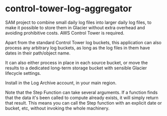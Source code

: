 # control-tower-log-aggregator

SAM project to combine small daily log files into larger daily log files, 
to make it possible to store them in Glacier without extra overhead and
avoiding prohibitive costs. AWS Control Tower is required. 

Apart from the standard Control Tower log buckets, this application can also 
process any arbitrary log buckets, as long as the log files in them have 
dates in their path/object name.

It can also either process in place in each source bucket, or move the results 
to a dedicated long-term storage bucket with sensible Glacier lifecycle settings.

Install in the Log Archive account, in your main region.

Note that the Step Function can take several arguments. If a function finds that the
data it's been called to compute already exists, it will simply return that result.
This means you can call the Step function with an explicit date or bucket, etc, without
invoking the whole machinery.

